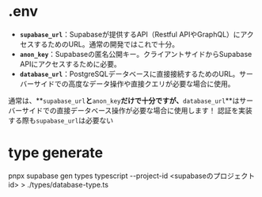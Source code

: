 # .env
- **`supabase_url`**：Supabaseが提供するAPI（Restful APIやGraphQL）にアクセスするためのURL。通常の開発ではこれで十分。
- **`anon_key`**：Supabaseの匿名公開キー。クライアントサイドからSupabase APIにアクセスするために必要。
- **`database_url`**：PostgreSQLデータベースに直接接続するためのURL。サーバーサイドでの高度なデータ操作や直接クエリが必要な場合に使用。

通常は、**`supabase_url`**と**`anon_key`**だけで十分ですが、**`database_url`**はサーバーサイドでの直接データベース操作が必要な場合に使用します！
認証を実装する際も`supabase_url`は必要ない

# type generate
pnpx supabase gen types typescript --project-id <supabaseのプロジェクトid>  > ./types/database-type.ts